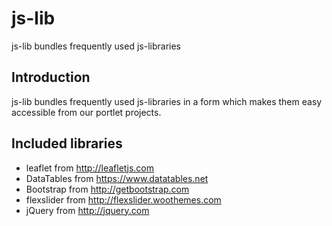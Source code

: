 # js-lib

js-lib bundles frequently used js-libraries 

## Introduction

js-lib bundles frequently used js-libraries in a form which makes them easy accessible from our portlet projects.

## Included libraries

* leaflet from <a href="http://leafletjs.com/" target="_blank">http://leafletjs.com<a>
* DataTables from <a href="https://www.datatables.net" target="_blank">https://www.datatables.net</a>
* Bootstrap from <a href="http://getbootstrap.com/" target="_blank">http://getbootstrap.com</a>
* flexslider from <a href="http://flexslider.woothemes.com" target="_blank">http://flexslider.woothemes.com</a>
* jQuery from <a href="http://jquery.com" target="_blank">http://jquery.com</a>
